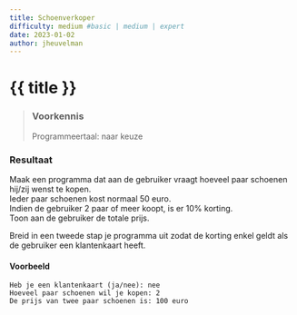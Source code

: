 ```yaml
---
title: Schoenverkoper
difficulty: medium #basic | medium | expert
date: 2023-01-02
author: jheuvelman
---
```




# {{ title }}

> ### Voorkennis
> Programmeertaal: naar keuze

### Resultaat
Maak een programma dat aan de gebruiker vraagt hoeveel paar schoenen hij/zij wenst te kopen.  
Ieder paar schoenen kost normaal 50 euro.  
Indien de gebruiker 2 paar of meer koopt, is er 10% korting.  
Toon aan de gebruiker de totale prijs.
  
Breid in een tweede stap je programma uit zodat de korting enkel geldt
als de gebruiker een klantenkaart heeft.

#### Voorbeeld
```shell
Heb je een klantenkaart (ja/nee): nee 
Hoeveel paar schoenen wil je kopen: 2 
De prijs van twee paar schoenen is: 100 euro
```